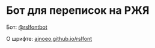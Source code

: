 # Бот для переписок на РЖЯ
Бот: [@rslfontbot](https://t.me/rslfontbot)

О шрифте: [ajnoeo.github.io/rslfont](https://ajnoeo.github.io/rslfont)
